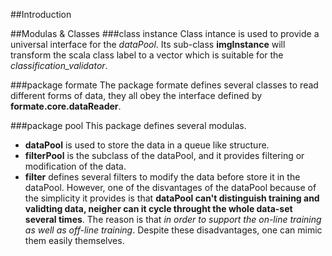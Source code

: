 ##Introduction

##Modulas & Classes
###class instance
Class intance is used to provide a universal interface for the _dataPool_. Its sub-class __imgInstance__ will transform the scala class label to a vector which is suitable for the _classification_validator_.

###package formate
The package formate defines several classes to read different forms of data, they all obey the interface defined by __formate.core.dataReader__.

###package pool
This package defines several modulas.
- __dataPool__ is used to store the data in a queue like structure.
- __filterPool__ is the subclass of the dataPool, and it provides filtering or modification of the data.
- __filter__ defines several filters to modify the data before store it in the dataPool. However, one of the disvantages of the dataPool because of the simplicity it provides is that __dataPool can't distinguish training and validting data, neigher can it cycle throught the whole data-set several times__. The reason is that _in order to support the on-line training as well as off-line training_. Despite these disadvantages, one can mimic them easily themselves.
